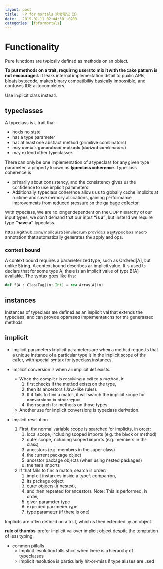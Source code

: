 ```yaml
---
layout: post
title:  FP for mortals 读书笔记（3）
date:   2019-02-11 02:04:30 -0700
categories: [fpformortals]
---
```

# Functionality
Pure functions are typically defined as methods on an object.

**To put methods on a trait, requiring users to mix it with the cake pattern is not encouraged.** It leaks internal implementation detail to public APIs, bloats bytecode, makes binary compatibility basically impossible, and confuses IDE autocompleters.

Use implicit class instead.

## typeclasses
A typeclass is a trait that:
+ holds no state
+ has a type parameter
+ has at least one abstract method (primitive combinators)
+ may contain generalised methods (derived combinators)
+ may extend other typeclasses

There can only be one implementation of a typeclass for any given type parameter, a property known as __typeclass coherence__. 
Typeclass coherence is 
+ primarily about consistency, and the consistency gives us the confidence to use implicit parameters. 
+ Additionally, typeclass coherence allows us to globally cache implicits at runtime and save memory allocations, gaining performance improvements from reduced pressure on the garbage collector.

With typeclass, We are no longer dependent on the OOP hierarchy of our input types, we don’t demand that our input __“is a”__, but instead we require type __“have a”__ typeclass.

https://github.com/mpilquist/simulacrum provides a @typeclass macro annotation that automatically generates the apply and ops.

### context bound
A context bound requires a parameterized type, such as Ordered\[A\], but unlike String. A context bound describes an implicit value. It is used to declare that for some type A, there is an implicit value of type B\[A\] available. The syntax goes like this:

```scala
def f[A : ClassTag](n: Int) = new Array[A](n)
```

## instances
Instances of typeclass are defined as an implicit val that extends the typeclass, and can provide optimised implementations for the generalised methods

## implicit
+ implicit parameters
Implicit parameters are when a method requests that a unique instance of a particular type is in the implicit scope of the caller, with special syntax for typeclass instances.

+ Implicit conversion is when an implicit def exists.
    + When the compiler is resolving a call to a method, it 
        1. first checks if the method exists on the type, 
        2. then its ancestors (Java-like rules). 
        3. If it fails to find a match, it will search the implicit scope for conversions to other types, 
        4. then search for methods on those types.
    + Another use for implicit conversions is typeclass derivation.

+ implicit resolution
    1. First, the normal variable scope is searched for implicits, in order:
        1. local scope, including scoped imports (e.g. the block or method)
        2. outer scope, including scoped imports (e.g. members in the class)
        3. ancestors (e.g. members in the super class)
        4. the current package object
        5. ancestor package objects (when using nested packages)
        6. the file’s imports
    2. If that fails to find a match, search in order:
        1. implicit instances inside a type’s companion,
        2. its package object
        3. outer objects (if nested),
        4. and then repeated for ancestors. 
        Note: This is performed, in order,
        1. given parameter type
        2. expected parameter type
        3. type parameter (if there is one)

Implicits are often defined on a trait, which is then extended by an object.

__rule of thumbs__: prefer implicit val over implicit object despite the temptation of less typing.

+ common pitfalls
    + Implicit resolution falls short when there is a hierarchy of typeclasses
    + Implicit resolution is particularly hit-or-miss if type aliases are used
